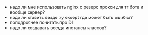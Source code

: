- надо ли мне использовать nginx с реверс прокси для тг бота и вообще сервер?
- надо ли ставить везде try except где может быть ошибка?
- поподробнее почитать про DI
- надо ли создавать всегда инстансы классов?